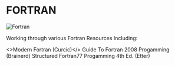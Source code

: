 # FORTRAN
![Fortran](https://a11ybadges.com/badge?logo=fortran)

Working through various Fortran Resources 
Including: 

<>Modern Fortran (Curcic)</>
Guide To Fortran 2008 Progamming (Brainerd)
Structured Fortran77 Progamming 4th Ed. (Etter) 

